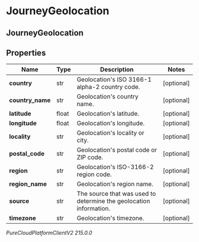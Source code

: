 # JourneyGeolocation

## JourneyGeolocation

## Properties

|Name | Type | Description | Notes|
|------------ | ------------- | ------------- | -------------|
| **country** | str | Geolocation&#39;s ISO 3166-1 alpha-2 country code. | [optional] |
| **country_name** | str | Geolocation&#39;s country name. | [optional] |
| **latitude** | float | Geolocation&#39;s latitude. | [optional] |
| **longitude** | float | Geolocation&#39;s longitude. | [optional] |
| **locality** | str | Geolocation&#39;s locality or city. | [optional] |
| **postal_code** | str | Geolocation&#39;s postal code or ZIP code. | [optional] |
| **region** | str | Geolocation&#39;s ISO-3166-2 region code. | [optional] |
| **region_name** | str | Geolocation&#39;s region name. | [optional] |
| **source** | str | The source that was used to determine the geolocation information. | [optional] |
| **timezone** | str | Geolocation&#39;s timezone. | [optional] |



_PureCloudPlatformClientV2 215.0.0_

